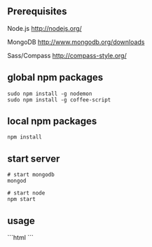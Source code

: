 <h2>Prerequisites</h2>

Node.js http://nodejs.org/

MongoDB http://www.mongodb.org/downloads

Sass/Compass http://compass-style.org/

<h2>global npm packages</h2>

    sudo npm install -g nodemon
    sudo npm install -g coffee-script


<h2>local npm packages</h2>

    npm install


<h2>start server</h2>

    # start mongodb
    mongod

    # start node
    npm start

<h2>usage</h2>
```html
<!-- 
data-puturl : (string) url of the web service to store measurement data
data-retrymax : (integer) amount of attempts to read performance.timing data
data-retrydelay : (number) delay between attempt to read data
--!>    
<script src="//md5.min.js"></script>
<script src="//performance.js" id="idPerfMsr" data-puturl="//:3000/timing"></script>
```



